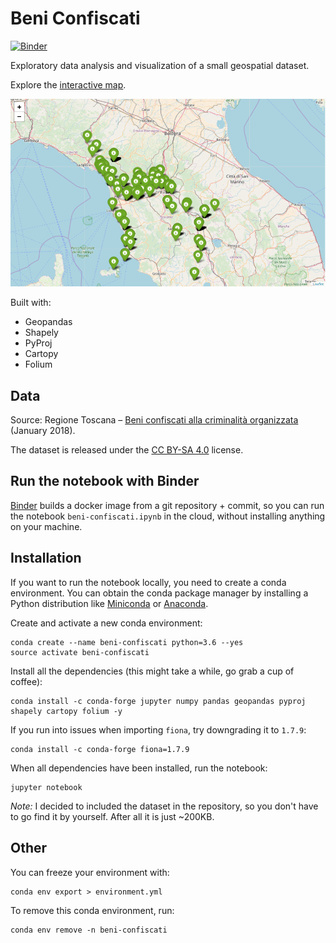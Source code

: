 # Beni Confiscati

[![Binder](https://mybinder.org/badge.svg)](https://mybinder.org/v2/gh/jackdbd/beni-confiscati/master)

Exploratory data analysis and visualization of a small geospatial dataset.

Explore the [interactive map](https://jackdbd.github.io/beni-confiscati/).

![An image showing a map of Tuscany created with Folium](https://raw.githubusercontent.com/jackdbd/beni-confiscati/master/screenshots/folium-map.png "The map created with Folium.")

Built with:

- Geopandas
- Shapely
- PyProj
- Cartopy
- Folium


## Data

Source: Regione Toscana – [Beni confiscati alla criminalità organizzata](http://dati.toscana.it/dataset/rt-beniconfiscati) (January 2018).

The dataset is released under the [CC BY-SA 4.0](https://creativecommons.org/licenses/by-sa/4.0/) license.


## Run the notebook with Binder
[Binder](https://github.com/jupyterhub/binderhub) builds a docker image from a git repository + commit, so you can run the notebook `beni-confiscati.ipynb` in the cloud, without installing anything on your machine.


## Installation

If you want to run the notebook locally, you need to create a conda environment. You can obtain the conda package manager by installing a Python distribution like [Miniconda](https://conda.io/miniconda.html) or [Anaconda](https://repo.continuum.io/).

Create and activate a new conda environment:

```shell
conda create --name beni-confiscati python=3.6 --yes
source activate beni-confiscati
```

Install all the dependencies (this might take a while, go grab a cup of coffee):

```shell
conda install -c conda-forge jupyter numpy pandas geopandas pyproj shapely cartopy folium -y
```

If you run into issues when importing `fiona`, try downgrading it to `1.7.9`:

```shell
conda install -c conda-forge fiona=1.7.9
```

When all dependencies have been installed, run the notebook:

```shell
jupyter notebook
```

*Note:* I decided to included the dataset in the repository, so you don't have to go find it by yourself. After all it is just ~200KB.


## Other

You can freeze your environment with:

```shell
conda env export > environment.yml
```

To remove this conda environment, run:

```shell
conda env remove -n beni-confiscati
```
